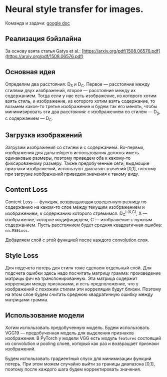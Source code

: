 # Neural style transfer for images.
Команда и задачи: [google doc](https://docs.google.com/document/d/1teKxYaVdZJcRRitxQp1_dz0ni_dZii58REJTjPg87E4/edit?usp=sharing)

Реализация бэйзлайна
--------------------
За основу взята статья Gatys et al.: [https://arxiv.org/pdf/1508.06576.pdf](https://arxiv.org/pdf/1508.06576.pdf)

Основная идея
--------------------

Определим два расстояния: D<sub>S</sub> и D<sub>C</sub>. Первое — расстояние между стилями двух изображений, второе — расстояние между их содержанием. Тогда если у нас есть изображение, из которого хотим взять стиль, и изображение, из которого хотим взять содержание, то возьмем какое-то третье изображение и будем так его менять, чтобы минимизировать эти два расстояния: с изображением со стилем — D<sub>S</sub>, с содержанием — D<sub>C</sub>.

Загрузка изображений
------------------

Загрузим изображения со стилем и с содержанием. Во-первых, изображения для дальнейшего использования должны иметь одинаковые размеры, поэтому приведем оба к какому-то фиксированному размеру. Также предобученные сети, выдающие признаки изображений, используют диапазон значений [0,1], поэтому при загрузке изображений приведем значения к такому виду.

Content Loss
--------------
Content Loss — функция, возвращающая взвешенную разницу по содержанию на каком-то слое между текущим изображением и изображением, к содержанию которого стремимся. D<sub>C</sub><sup>L(X,C)</sup>, X — изображение, которое модифицируем, C — изображение с нужным содержанием. Пусть расстоянием будет средняя квадратичная ошибка: ``nn.MSELoss``.

Добавляем слой с этой функцией после каждого convolution слоя.


Style Loss
--------------
Для подсчета потерь для стиля тоже сделаем отдельный слой. Для подсчета ошибки здесь надо посчитать матрицу грамма: произведение матрицы фич на транспонированную. Эта матрица содержит корреляции между признаками, и есть предположение, что у изображений с похожим стилем эти корреляции будут близки. Поэтому на этом слое будем считать среднюю квадратичную ошибку между матрицами грамма.

Использование модели
-------------------

Хотим использовать предобученную модель. Будем использовать VGG19 — предобученная модель для выделения признаков изображения. В PyTorch у модели VGG есть модуль ``features`` состоящий из convolution и pooling слоев, который как раз и возвращает признаки изображений. 

Будем использовать градиентный спуск для минимизации функций потерь. При этом можем случайно выйти за границы диапазона [0,1], поэтому после каждого шага будем корректировать значения.




